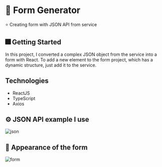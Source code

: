 # :tada: Form Generator

⭐ Creating form with JSON API from service

## 🎆 Getting Started
In this project, I converted a complex JSON object from the service into a form with React. To add a new element to the form project, which has a dynamic structure, just add it to the service.

## Technologies
- ReactJS
- TypeScript
- Axios


## ⚙️ JSON API example I use


![json](https://user-images.githubusercontent.com/81362322/136851323-bca1eebe-dd62-430b-8e7e-4cb1af68ed88.png)

## :page_facing_up: Appearance of the form
![form](https://user-images.githubusercontent.com/81362322/136851621-571fabc5-fbc9-4ee8-ae2a-ac0e6fdd4de1.png)
